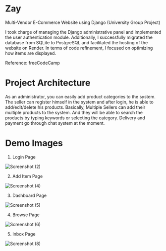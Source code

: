 # Zay

Multi-Vendor E-Commerce Website using Django (University Group Project)

I took charge of managing the Django administrative panel and implemented the user authentication module. Additionally, I successfully migrated the database from SQLite to PostgreSQL and facilitated the hosting of the website on Render. In terms of code refinement, I focused on optimizing how items are displayed.

Reference: freeCodeCamp

# Project Architecture

As an administrator, you can easily add product categories to the system. The seller can register himself in the system and after login, he is able to add/edit/delete his products. Basically, Multiple Sellers can add their multiple products to the system. And they will be able to search the products by typing keywords or selecting the category. Delivery and payment go through chat system at the moment.

# Demo Images

1. Login Page

![Screenshot (2)](https://github.com/ShinMinKhant/Zay/assets/133580286/f89c6b74-1827-43bd-a29a-dc38f8e785fc)

2. Add Item Page

![Screenshot (4)](https://github.com/ShinMinKhant/Zay/assets/133580286/001c236f-11c2-4b90-93f5-b8769fc3a30e)

3. Dashboard Page

![Screenshot (5)](https://github.com/ShinMinKhant/Zay/assets/133580286/a8497c18-eebb-4150-b351-83948ad42d7b)

4. Browse Page

![Screenshot (6)](https://github.com/ShinMinKhant/Zay/assets/133580286/6a8f9973-8364-416e-bcf3-03b0abd9ccd3)

5. Inbox Page

![Screenshot (8)](https://github.com/ShinMinKhant/Zay/assets/133580286/4cb4b1b5-d440-47be-bfdc-af3b084872ef)





